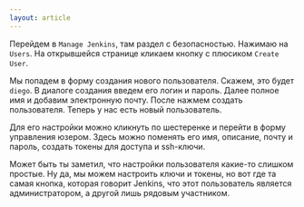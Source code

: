```yaml
---
layout: article
---
```

Перейдем в `Manage Jenkins`, там раздел с безопасностью. Нажимаю на `Users`. На открывшейся странице кликаем кнопку с плюсиком `Create User`.

Мы попадем в форму создания нового пользователя. Скажем, это будет `diego`. В диалоге создания введем его логин и пароль. Далее полное имя и добавим электронную почту. После нажмем создать пользователя. Теперь у нас есть новый пользователь.

Для его настройки можно кликнуть по шестеренке и перейти в форму управления юзером. Здесь можно поменять его имя, описание, почту и пароль, создать токены для доступа и ssh-ключи.

Может быть ты заметил, что настройки пользователя какие-то слишком простые. Ну да, мы можем настроить ключи и токены, но вот где та самая кнопка, которая говорит Jenkins, что этот пользователь является администратором, а другой лишь рядовым участником.
